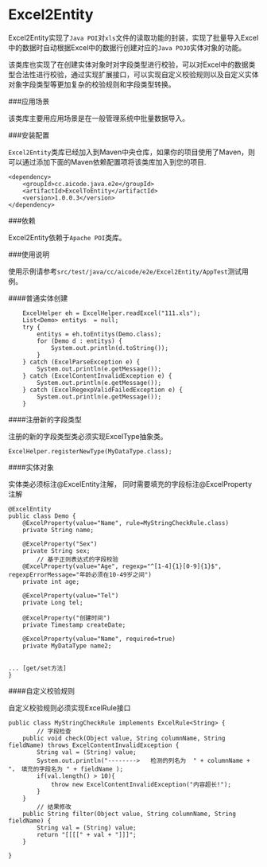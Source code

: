 Excel2Entity
====

Excel2Entity实现了`Java POI`对`xls`文件的读取功能的封装，实现了批量导入Excel中的数据时自动根据Excel中的数据行创建对应的`Java POJO`实体对象的功能。

该类库也实现了在创建实体对象时对字段类型进行校验，可以对Excel中的数据类型合法性进行校验，通过实现扩展接口，可以实现自定义校验规则以及自定义实体对象字段类型等更加复杂的校验规则和字段类型转换。

###应用场景

该类库主要用应用场景是在一般管理系统中批量数据导入。

###安装配置

`Excel2Entity`类库已经加入到Maven中央仓库，如果你的项目使用了Maven，则可以通过添加下面的Maven依赖配置项将该类库加入到您的项目.

    <dependency>
        <groupId>cc.aicode.java.e2e</groupId>
        <artifactId>ExcelToEntity</artifactId>
        <version>1.0.0.3</version>
    </dependency>


###依赖

Excel2Entity依赖于`Apache POI`类库。

###使用说明

使用示例请参考`src/test/java/cc/aicode/e2e/Excel2Entity/AppTest`测试用例。

####普通实体创建

        ExcelHelper eh = ExcelHelper.readExcel("111.xls");
        List<Demo> entitys  = null;
        try {
            entitys = eh.toEntitys(Demo.class);
            for (Demo d : entitys) {
                System.out.println(d.toString());
            }
        } catch (ExcelParseException e) {
            System.out.println(e.getMessage());
        } catch (ExcelContentInvalidException e) {
            System.out.println(e.getMessage());
        } catch (ExcelRegexpValidFailedException e) {
            System.out.println(e.getMessage());
        }


####注册新的字段类型

注册的新的字段类型类必须实现ExcelType抽象类。

	ExcelHelper.registerNewType(MyDataType.class);


####实体对象

实体类必须标注@ExcelEntity注解， 同时需要填充的字段标注@ExcelProperty注解

    @ExcelEntity
    public class Demo {
        @ExcelProperty(value="Name", rule=MyStringCheckRule.class)
        private String name;

        @ExcelProperty("Sex")
        private String sex;
            // 基于正则表达式的字段校验
        @ExcelProperty(value="Age", regexp="^[1-4]{1}[0-9]{1}$", regexpErrorMessage="年龄必须在10-49岁之间")
        private int age;

        @ExcelProperty(value="Tel")
        private Long tel;

        @ExcelProperty("创建时间")
        private Timestamp createDate;

        @ExcelProperty(value="Name", required=true)
        private MyDataType name2;


    ... [get/set方法]
    }

####自定义校验规则

自定义校验规则必须实现ExcelRule接口

    public class MyStringCheckRule implements ExcelRule<String> {
            // 字段检查
        public void check(Object value, String columnName, String fieldName) throws ExcelContentInvalidException {
            String val = (String) value;
            System.out.println("-------->   检测的列名为  " + columnName + "， 填充的字段名为 " + fieldName );
            if(val.length() > 10){
                throw new ExcelContentInvalidException("内容超长!");
            }
        }
            // 结果修改
        public String filter(Object value, String columnName, String fieldName) {
            String val = (String) value;
            return "[[[[" + val + "]]]";
        }

    }
